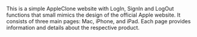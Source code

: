 This is a simple AppleClone website with LogIn, SignIn and LogOut functions that small mimics the design of the official Apple website. It consists of three main pages: Mac, iPhone, and iPad. Each page provides information and details about the respective product.
